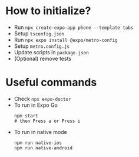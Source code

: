 # How to initialize?
- Run `npx create-expo-app phone --template tabs`
- Setup `tsconfig.json`
- Run `npx expo install @expo/metro-config`
- Setup `metro.config.js`
- Update scripts in `package.json`
- (Optional) remove tests

# Useful commands
- Check `npx expo-doctor`
- To run in Expo Go
  ```shell
  npm start
  # then Press a or Press i
  ```
- To run in native mode
  ```shell
  npm run native-ios
  npm run native-android
  ```